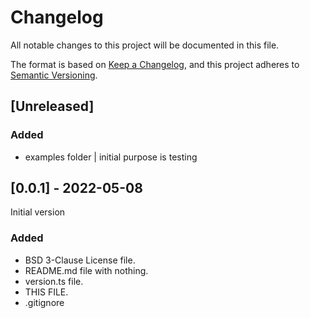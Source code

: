 # Changelog
All notable changes to this project will be documented in this file.

The format is based on [Keep a Changelog](https://keepachangelog.com/en/1.0.0/),
and this project adheres to [Semantic Versioning](https://semver.org/spec/v2.0.0.html).

## [Unreleased]
### Added
- examples folder | initial purpose is testing

## [0.0.1] - 2022-05-08
Initial version

### Added
- BSD 3-Clause License file.
- README.md file with nothing.
- version.ts file.
- THIS FILE.
- .gitignore